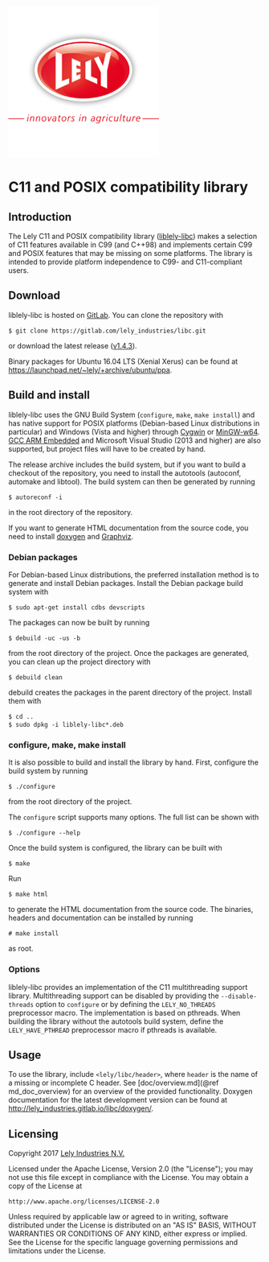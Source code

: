 ![logo](doc/logo.png)

C11 and POSIX compatibility library
===================================

Introduction
------------

The Lely C11 and POSIX compatibility library ([liblely-libc]) makes a selection
of C11 features available in C99 (and C++98) and implements certain C99 and
POSIX features that may be missing on some platforms. The library is intended to
provide platform independence to C99- and C11-compliant users.

Download
--------

liblely-libc is hosted on [GitLab]. You can clone the repository with

    $ git clone https://gitlab.com/lely_industries/libc.git

or download the latest release
([v1.4.3](https://gitlab.com/lely_industries/libc/tags/v1.4.3)).

Binary packages for Ubuntu 16.04 LTS (Xenial Xerus) can be found at
https://launchpad.net/~lely/+archive/ubuntu/ppa.

Build and install
-----------------

liblely-libc uses the GNU Build System (`configure`, `make`, `make install`) and
has native support for POSIX platforms (Debian-based Linux distributions in
particular) and Windows (Vista and higher) through [Cygwin] or [MinGW-w64].
[GCC ARM Embedded] and Microsoft Visual Studio (2013 and higher) are also
supported, but project files will have to be created by hand.

The release archive includes the build system, but if you want to build a
checkout of the repository, you need to install the autotools (autoconf,
automake and libtool). The build system can then be generated by running

    $ autoreconf -i

in the root directory of the repository.

If you want to generate HTML documentation from the source code, you need to
install [doxygen] and [Graphviz].

### Debian packages

For Debian-based Linux distributions, the preferred installation method is to
generate and install Debian packages. Install the Debian package build system
with

    $ sudo apt-get install cdbs devscripts

The packages can now be built by running

    $ debuild -uc -us -b

from the root directory of the project. Once the packages are generated, you can
clean up the project directory with

    $ debuild clean

debuild creates the packages in the parent directory of the project. Install
them with

    $ cd ..
    $ sudo dpkg -i liblely-libc*.deb

### configure, make, make install

It is also possible to build and install the library by hand. First, configure
the build system by running

    $ ./configure

from the root directory of the project.

The `configure` script supports many options. The full list can be shown with

    $ ./configure --help

Once the build system is configured, the library can be built with

    $ make

Run

    $ make html

to generate the HTML documentation from the source code. The binaries, headers
and documentation can be installed by running

    # make install

as root.

### Options

liblely-libc provides an implementation of the C11 multithreading support
library. Multithreading support can be disabled by providing the
`--disable-threads` option to `configure` or by defining the `LELY_NO_THREADS`
preprocessor macro. The implementation is based on pthreads. When building the
library without the autotools build system, define the `LELY_HAVE_PTHREAD`
preprocessor macro if pthreads is available.

Usage
-----

To use the library, include `<lely/libc/header>`, where `header` is the name of
a missing or incomplete C header. See [doc/overview.md](@ref md_doc_overview)
for an overview of the provided functionality. Doxygen documentation for the
latest development version can be found at
http://lely_industries.gitlab.io/libc/doxygen/.

Licensing
---------

Copyright 2017 [Lely Industries N.V.]

Licensed under the Apache License, Version 2.0 (the "License");
you may not use this file except in compliance with the License.
You may obtain a copy of the License at

    http://www.apache.org/licenses/LICENSE-2.0

Unless required by applicable law or agreed to in writing, software
distributed under the License is distributed on an "AS IS" BASIS,
WITHOUT WARRANTIES OR CONDITIONS OF ANY KIND, either express or implied.
See the License for the specific language governing permissions and
limitations under the License.

[Cygwin]: https://www.cygwin.com/
[doxygen]: http://www.doxygen.org/
[GCC ARM Embedded]: https://launchpad.net/gcc-arm-embedded
[GitLab]: https://gitlab.com/lely_industries/libc
[Graphviz]: http://www.graphviz.org/
[Lely Industries N.V.]: http://www.lely.com
[liblely-libc]: https://gitlab.com/lely_industries/libc
[MinGW-w64]: http://mingw-w64.org/

